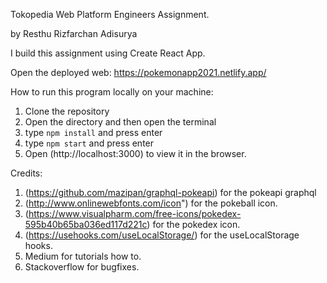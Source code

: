 Tokopedia Web Platform Engineers Assignment. 

by Resthu Rizfarchan Adisurya

I build this assignment using Create React App. 

Open the deployed web:
https://pokemonapp2021.netlify.app/

How to run this program locally on your machine: 

1. Clone the repository
2. Open the directory and then open the terminal
3. type `npm install` and press enter
4. type `npm start` and press enter
5. Open (http://localhost:3000) to view it in the browser.

Credits: 
1. (https://github.com/mazipan/graphql-pokeapi) for the pokeapi graphql
2. (http://www.onlinewebfonts.com/icon") for the pokeball icon.
3. (https://www.visualpharm.com/free-icons/pokedex-595b40b65ba036ed117d221c) for the pokedex icon. 
4. (https://usehooks.com/useLocalStorage/) for the useLocalStorage hooks. 
5. Medium for tutorials how to. 
6. Stackoverflow for bugfixes.



